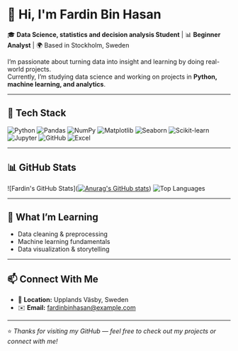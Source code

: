 # 👋 Hi, I'm Fardin Bin Hasan  

🎓 **Data Science, statistics and decision analysis Student** | 📊 **Beginner Analyst** | 🌍 Based in Stockholm, Sweden  

I’m passionate about turning data into insight and learning by doing real-world projects.  
Currently, I’m studying data science and working on projects in **Python, machine learning, and analytics**.  

---

## 🚀 Tech Stack
![Python](https://img.shields.io/badge/-Python-3776AB?logo=python&logoColor=white)
![Pandas](https://img.shields.io/badge/-Pandas-150458?logo=pandas)
![NumPy](https://img.shields.io/badge/-NumPy-013243?logo=numpy)
![Matplotlib](https://img.shields.io/badge/-Matplotlib-11557c?logo=plotly&logoColor=white)
![Seaborn](https://img.shields.io/badge/-Seaborn-009688?logo=seaborn&logoColor=white)
![Scikit-learn](https://img.shields.io/badge/-Scikit--Learn-F7931E?logo=scikit-learn&logoColor=white)
![Jupyter](https://img.shields.io/badge/-Jupyter-F37626?logo=jupyter&logoColor=white)
![GitHub](https://img.shields.io/badge/-GitHub-181717?logo=github)
![Excel](https://img.shields.io/badge/-Excel-217346?logo=microsoft-excel&logoColor=white)

---

## 📊 GitHub Stats
![Fardin's GitHub Stats]([![Anurag's GitHub stats](https://github-readme-stats.vercel.app/api?username=FARDIN-bin-HASAN)](https://github.com/anuraghazra/github-readme-stats))
![Top Languages](https://github-readme-stats.vercel.app/api/top-langs/?username=FARDIN-bin-HASAN&layout=compact&theme=radical)

---

## 🌱 What I’m Learning
- Data cleaning & preprocessing  
- Machine learning fundamentals  
- Data visualization & storytelling  

---

## 📫 Connect With Me
- 📍 **Location:** Upplands Väsby, Sweden  
- ✉️ **Email:** fardinbinhasan@example.com  

---

⭐ *Thanks for visiting my GitHub — feel free to check out my projects or connect with me!*


